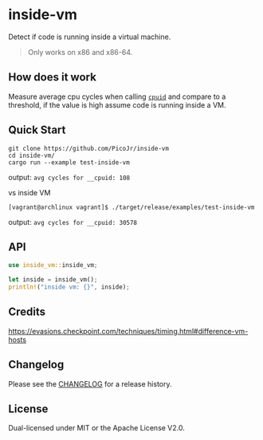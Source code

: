 <!-- [![rtw crate](https://img.shields.io/crates/v/inside-vm.svg)](https://crates.io/crates/inside-vm)
[![rtw documentation](https://docs.rs/inside-vm/badge.svg)](https://docs.rs/inside-vm) -->

# inside-vm

Detect if code is running inside a virtual machine.

> Only works on x86 and x86-64.

## How does it work

Measure average cpu cycles when calling [`cpuid`](https://en.wikipedia.org/wiki/CPUID) and compare to a threshold, if the value is high assume code is running inside a VM.

## Quick Start

```
git clone https://github.com/PicoJr/inside-vm
cd inside-vm/
cargo run --example test-inside-vm
```

output: `avg cycles for __cpuid: 108`

vs inside VM

```
[vagrant@archlinux vagrant]$ ./target/release/examples/test-inside-vm 
```

output: `avg cycles for __cpuid: 30578`

## API

``` rust
use inside_vm::inside_vm;

let inside = inside_vm();
println!("inside vm: {}", inside);
```

## Credits

https://evasions.checkpoint.com/techniques/timing.html#difference-vm-hosts

## Changelog

Please see the [CHANGELOG](CHANGELOG.md) for a release history.

## License

Dual-licensed under MIT or the Apache License V2.0.

